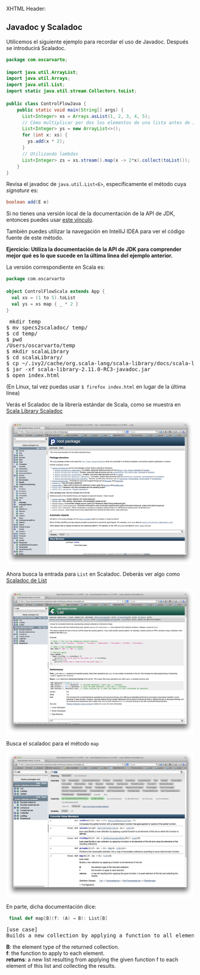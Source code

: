 XHTML Header: <script type="text/javascript">hljs.configure({tabReplace: '  '}); hljs.initHighlightingOnLoad();</script>

## Javadoc y Scaladoc
Utilicemos el siguiente ejemplo para recordar el uso de Javadoc. Después se introducirá Scaladoc.

```java
package com.oscarvarto;

import java.util.ArrayList;
import java.util.Arrays;
import java.util.List;
import static java.util.stream.Collectors.toList;

public class ControlFlowJava {
    public static void main(String[] args) {
      List<Integer> xs = Arrays.asList(1, 2, 3, 4, 5);
      // Cómo multiplicar por dos los elementos de una lista antes de Java 8
      List<Integer> ys = new ArrayList<>();
      for (int x: xs) {
        ys.add(x * 2);
      }
      // Utilizando lambdas
      List<Integer> zs = xs.stream().map(x -> 2*x).collect(toList());
    }
}
```

Revisa el javadoc de `java.util.List<E>`, específicamente el método cuya *signature* es:
```java
boolean add(E e)
```

Si no tienes una versión local de la documentación de la API de JDK, entonces puedes usar [este vínculo](http://docs.oracle.com/javase/8/docs/api/).

También puedes utilizar la navegación en IntelliJ IDEA para ver el código fuente de este método.

**Ejercicio: Utiliza la documentación de la API de JDK para comprender mejor qué es lo que sucede en la última línea del ejemplo anterior.**

La versión correspondiente en Scala es:
```scala
package com.oscarvarto

object ControlFlowScala extends App {
  val xs = (1 to 5).toList
  val ys = xs map { _ * 2 }
}
```

<pre>
 mkdir temp
$ mv specs2scaladoc/ temp/
$ cd temp/
$ pwd
/Users/oscarvarto/temp
$ mkdir scalaLibrary
$ cd scalaLibrary/
$ cp ~/.ivy2/cache/org.scala-lang/scala-library/docs/scala-library-2.11.0-RC3-javadoc.jar .
$ jar -xf scala-library-2.11.0-RC3-javadoc.jar
$ open index.html
</pre>

(En Linux, tal vez puedas usar `$ firefox index.html` en lugar de la última línea)

Verás el Scaladoc de la librería estándar de Scala, como se muestra en [Scala Library Scaladoc][]

![Scala Library Scaladoc][]

Ahora busca la entrada para `List` en Scaladoc. Deberás ver algo como [Scaladoc de List][]

![Scaladoc de List][]

Busca el scaladoc para el método `map`

![Scaladoc de List#map][]

En parte, dicha documentación dice:

```scala
 final def map[B](f: (A) ⇒ B): List[B]
```

<pre>
[use case]
Builds a new collection by applying a function to all elements of this list.
</pre>

**B**: the element type of the returned collection.</br>
**f**: the function to apply to each element.</br>
**returns**: a new list resulting from applying the given function f to each element of this list and collecting the results.

[Scala Library Scaladoc]: figures/scalaLibrary-scaladoc.png
[Scaladoc de List]: figures/list-scaladoc.png
[Scaladoc de List#map]: figures/map-list-scaladoc.png
